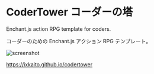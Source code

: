 # CoderTower コーダーの塔

Enchant.js action RPG template for coders.

コーダーのための Enchant.js アクション RPG テンプレート。

![screenshot](https://cloud.githubusercontent.com/assets/5457539/16915129/076e8b3e-4d31-11e6-9c2d-06161995511f.png)

https://ixkaito.github.io/codertower

